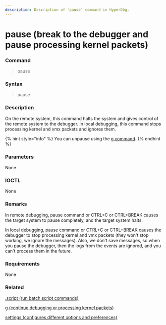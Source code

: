 ```yaml
---
description: Description of 'pause' command in HyperDbg.
---
```


# pause \(break to the debugger and pause processing kernel packets\)

### Command

> pause

### Syntax

> pause

### Description

On the remote system, this command halts the system and gives control of the remote system to the debugger. In local debugging, this command stops processing kernel and vmx packets and ignores them. 

{% hint style="info" %}
You can unpause using the [g command](https://docs.hyperdbg.com/commands/debugging-commands/g).
{% endhint %}

### Parameters

None

### IOCTL

None

### **Remarks**

In remote debugging, pause command or CTRL+C or CTRL+BREAK causes the target system to pause completely, and the target system halts. 

In local debugging, pause command or CTRL+C or CTRL+BREAK causes the debugger to stop processing kernel and vmx packets \(they won't stop working, we ignore the messages\). Also, we don't save messages, so when you pause the debugger, then the logs from the events are ignored, and you can't process them in the future.

### Requirements

None

### Related

[.script \(run batch script commands\)](https://docs.hyperdbg.com/commands/meta-commands/.script)

[g \(continue debugging or processing kernel packets\)](https://docs.hyperdbg.com/commands/debugging-commands/g)

[settings \(configures different options and preferences\)](https://docs.hyperdbg.com/commands/debugging-commands/settings)



